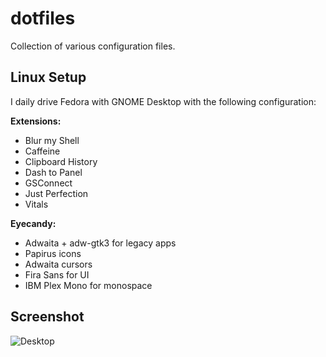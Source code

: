 # dotfiles

Collection of various configuration files.

## Linux Setup
I daily drive Fedora with GNOME Desktop with the following configuration:

**Extensions:**

* Blur my Shell
* Caffeine
* Clipboard History
* Dash to Panel
* GSConnect
* Just Perfection
* Vitals

**Eyecandy:**

* Adwaita + adw-gtk3 for legacy apps
* Papirus icons
* Adwaita cursors
* Fira Sans for UI
* IBM Plex Mono for monospace

## Screenshot
![Desktop](https://raw.githubusercontent.com/varcharfoobar/dotfiles/master/linux.png)

